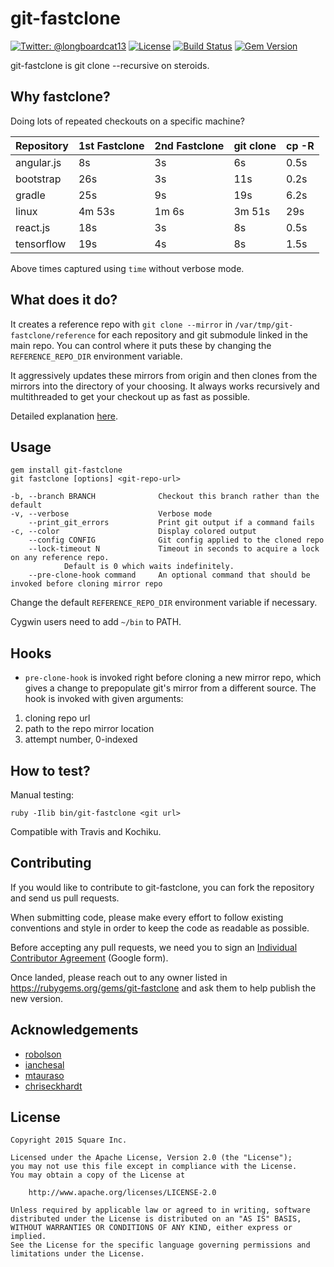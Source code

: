 git-fastclone
=============

[![Twitter: @longboardcat13](https://img.shields.io/badge/contact-@longboardcat13-blue.svg?style=flat)](https://twitter.com/longboardcat13)
[![License](https://img.shields.io/badge/license-Apache-green.svg?style=flat)](https://github.com/square/git-fastclone/blob/master/LICENSE)
[![Build Status](https://travis-ci.org/square/git-fastclone.svg?branch=master)](https://travis-ci.org/square/git-fastclone)
[![Gem Version](https://badge.fury.io/rb/git-fastclone.svg)](http://badge.fury.io/rb/git-fastclone)

git-fastclone is git clone --recursive on steroids.


Why fastclone?
--------------
Doing lots of repeated checkouts on a specific machine?

| Repository | 1st Fastclone | 2nd Fastclone | git clone | cp -R |
| -----------|---------------|---------------|-----------|-------|
| angular.js |    8s         |     3s        | 6s        | 0.5s  |
| bootstrap  |    26s        |     3s        | 11s       | 0.2s  |
| gradle     |    25s        |     9s        | 19s       | 6.2s  |
| linux      |    4m 53s     |     1m 6s     | 3m 51s    | 29s   |
| react.js   |    18s        |     3s        | 8s        | 0.5s  |
| tensorflow |    19s        |     4s        | 8s        | 1.5s  |

Above times captured using `time` without verbose mode.


What does it do?
----------------
It creates a reference repo with `git clone --mirror` in `/var/tmp/git-fastclone/reference` for each
repository and git submodule linked in the main repo. You can control where it puts these by
changing the `REFERENCE_REPO_DIR` environment variable.

It aggressively updates these mirrors from origin and then clones from the mirrors into the
directory of your choosing. It always works recursively and multithreaded to get your checkout up as
fast as possible.

Detailed explanation [here](https://developer.squareup.com/blog/introducing-git-fastclone/).


Usage
-----
    gem install git-fastclone
    git fastclone [options] <git-repo-url>

    -b, --branch BRANCH              Checkout this branch rather than the default
    -v, --verbose                    Verbose mode
        --print_git_errors           Print git output if a command fails
    -c, --color                      Display colored output
        --config CONFIG              Git config applied to the cloned repo
        --lock-timeout N             Timeout in seconds to acquire a lock on any reference repo.
                Default is 0 which waits indefinitely.
        --pre-clone-hook command     An optional command that should be invoked before cloning mirror repo

Change the default `REFERENCE_REPO_DIR` environment variable if necessary.

Cygwin users need to add `~/bin` to PATH.


Hooks
-----

- `pre-clone-hook` is invoked right before cloning a new mirror repo, which gives a change to prepopulate git's mirror from a different source.
The hook is invoked with given arguments:
1. cloning repo url
1. path to the repo mirror location
1. attempt number, 0-indexed

How to test?
------------
Manual testing:

    ruby -Ilib bin/git-fastclone <git url>

Compatible with Travis and Kochiku.


Contributing
------------
If you would like to contribute to git-fastclone, you can fork the repository and send us pull
requests.

When submitting code, please make every effort to follow existing conventions and style in order to
keep the code as readable as possible.

Before accepting any pull requests, we need you to sign an [Individual Contributor Agreement](https://docs.google.com/a/squareup.com/forms/d/13WR8m5uZ2nAkJH41k7GdVBXAAbzDk00vxtEYjd6Imzg/viewform?formkey=dDViT2xzUHAwRkI3X3k5Z0lQM091OGc6MQ&ndplr=1)
(Google form).

Once landed, please reach out to any owner listed in https://rubygems.org/gems/git-fastclone and ask them to help publish the new version.


Acknowledgements
----------------
* [robolson](https://github.com/robolson)
* [ianchesal](https://github.com/ianchesal)
* [mtauraso](https://github.com/mtauraso)
* [chriseckhardt](https://github.com/chriseckhardt)


License
-------
    Copyright 2015 Square Inc.

    Licensed under the Apache License, Version 2.0 (the "License");
    you may not use this file except in compliance with the License.
    You may obtain a copy of the License at

        http://www.apache.org/licenses/LICENSE-2.0

    Unless required by applicable law or agreed to in writing, software
    distributed under the License is distributed on an "AS IS" BASIS,
    WITHOUT WARRANTIES OR CONDITIONS OF ANY KIND, either express or implied.
    See the License for the specific language governing permissions and
    limitations under the License.
 
